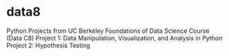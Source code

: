# data8
Python Projects from UC Berkeley Foundations of Data Science Course (Data C8)
Project 1: Data Manipulation, Visualization, and Analysis in Python
Project 2: Hypothesis Testing
